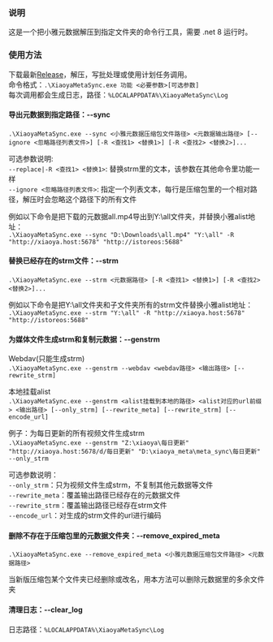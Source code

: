 ### 说明
这是一个把小雅元数据解压到指定文件夹的命令行工具，需要 .net 8 运行时。  

### 使用方法
下载最新[Release](https://github.com/zhouguangjie/XiaoyaMetaSync/releases/latest)，解压，写批处理或使用计划任务调用。  
命令格式：`.\XiaoyaMetaSync.exe 功能 <必要参数>[可选参数]`  
每次调用都会生成日志，路径：`%LOCALAPPDATA%\XiaoyaMetaSync\Log`  

#### 导出元数据到指定路径：--sync
`.\XiaoyaMetaSync.exe --sync <小雅元数据压缩包文件路径> <元数据输出路径> [--ignore <忽略路径列表文件>] [-R <查找1> <替换1>] [-R <查找2> <替换2>]...`    

可选参数说明:  
`--replace|-R <查找1> <替换1>`: 替换strm里的文本，该参数在其他命令里功能一样  
`--ignore <忽略路径列表文件>`: 指定一个列表文本，每行是压缩包里的一个相对路径，解压时会忽略这个路径下的所有文件  

例如以下命令是把下载的元数据all.mp4导出到Y:\all文件夹，并替换小雅alist地址：  
`.\XiaoyaMetaSync.exe --sync "D:\Downloads\all.mp4" "Y:\all" -R "http://xiaoya.host:5678" "http://istoreos:5688"`

#### 替换已经存在的strm文件：--strm
`.\XiaoyaMetaSync.exe --strm <元数据路径> [-R <查找1> <替换1>] [-R <查找2> <替换2>]...`

例如以下命令是把Y:\all文件夹和子文件夹所有的strm文件替换小雅alist地址：  
`.\XiaoyaMetaSync.exe --strm "Y:\all" -R "http://xiaoya.host:5678" "http://istoreos:5688"`

#### 为媒体文件生成strm和复制元数据：--genstrm
Webdav(只能生成strm)  
`.\XiaoyaMetaSync.exe --genstrm --webdav <webdav路径> <输出路径> [--rewrite_strm]`  

本地挂载alist  
`.\XiaoyaMetaSync.exe --genstrm <alist挂载到本地的路径> <alist对应的url前缀> <输出路径> [--only_strm] [--rewrite_meta] [--rewrite_strm] [--encode_url]`  

例子：为每日更新的所有视频文件生成strm  
`.\XiaoyaMetaSync.exe --genstrm "Z:\xiaoya\每日更新" "http://xiaoya.host:5678/d/每日更新" "D:\xiaoya_meta\meta_sync\每日更新" --only_strm`  

可选参数说明：  
`--only_strm`：只为视频文件生成strm，不复制其他元数据等文件  
`--rewrite_meta`：覆盖输出路径已经存在的元数据文件  
`--rewrite_strm`：覆盖输出路径已经存在strm文件  
`--encode_url`：对生成的strm文件的url进行编码  

#### 删除不存在于压缩包里的元数据文件夹：--remove_expired_meta
`.\XiaoyaMetaSync.exe --remove_expired_meta <小雅元数据压缩包文件路径> <元数据路径>`  

当新版压缩包某个文件夹已经删除或改名，用本方法可以删除元数据里的多余文件夹  

#### 清理日志：--clear_log
日志路径：`%LOCALAPPDATA%\XiaoyaMetaSync\Log`  
